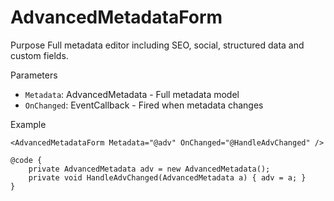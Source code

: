 # AdvancedMetadataForm

Purpose
Full metadata editor including SEO, social, structured data and custom fields.

Parameters
- `Metadata`: AdvancedMetadata - Full metadata model
- `OnChanged`: EventCallback<AdvancedMetadata> - Fired when metadata changes

Example

```razor
<AdvancedMetadataForm Metadata="@adv" OnChanged="@HandleAdvChanged" />

@code {
    private AdvancedMetadata adv = new AdvancedMetadata();
    private void HandleAdvChanged(AdvancedMetadata a) { adv = a; }
}
```
